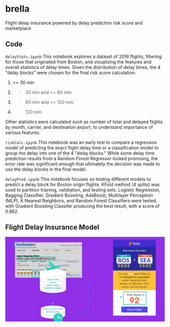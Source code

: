 # brella
Flight delay insurance powered by delay prediction risk score and marketplace

## Code

`delayStats.ipynb`
This notebook explores a dataset of 2016 flights, filtering for those that originated from Boston, and visualizing the features and overall statistics of delay times. Given the distribution of delay times, the 4 "delay blocks" were chosen for the final risk score calculation:
1) <= 30 min
2) > 30 min and <= 60 min
3) > 60 min and <= 120 min
4) > 120 min

Other statistics were calculated such as number of total and delayed flights by month, carrier, and destination airport, to understand importance of various features.

`riskCalc.ipynb`
This notebook was an early test to compare a regression model of predicting the exact flight delay time or a classification model to group the delay into one of the 4 "delay blocks." While some delay time prediction results from a Random Forest Regressor looked promising, the error rate was significant enough that ultimately the decision was made to use the delay blocks in the final model.

`delayPred.ipynb`
This notebook focuses on testing different models to predict a delay block for Boston origin flights. KFold method (4 splits) was used to partition training, validiation, and testing sets. Logistic Regression, Bagging Classifier, Gradient Boosting, AdaBoost, Multilayer Perceptron (MLP), K Nearest Neighbors, and Random Forest Classifiers were tested, with Gradient Boosting Classifer producing the best result, with a score of 0.862. 

## Flight Delay Insurance Model
![](https://github.com/dingaaling/brella/blob/master/Brella-Model.png)
